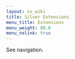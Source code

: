 ```yaml
---
layout: sv_wiki
title: Silver Extensions
menu_title: Extensions
menu_weight: 80.0
menu_nolink: true
---
```


See navigation.
